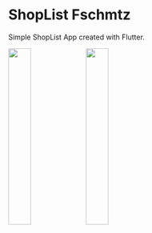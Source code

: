 # ShopList Fschmtz

Simple ShopList App created with Flutter.

<img src="https://user-images.githubusercontent.com/21291813/114953215-4815bb00-9e2e-11eb-9271-2a493d2f0c10.png" width="30%"></img> <img src="https://user-images.githubusercontent.com/21291813/114953220-49df7e80-9e2e-11eb-999f-4759e8987349.png" width="30%"></img> 
